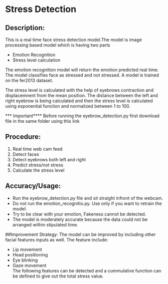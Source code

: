 # Stress Detection
## Description:
This is a real time face stress detection model.The model is image processing based model which is having two parts
- Emotion Recognition
- Stress level calculation  

The emotion recognition model will return the emotion predicted real time. The model classifies face as stressed and not stressed.
A model is trained on the fer2013 dataset.  

The stress level is calculated with the help of eyebrows contraction and displacemnent from the mean position. The distance between the 
left and right eyebrow is being calculated and then the stress level is calculated using exponential function and normalized between 1 to 100.  

*** Important****
Before running the eyebrow_detection.py first download file in the same folder using this link


## Procedure:
1. Real time web cam feed
2. Detect faces
3. Detect eyebrows both left and right
4. Predict stress/not stress
5. Calculate the stress level  

## Accuracy/Usage:
- Run the eyebrow_detection.py file and sit straight infront of the webcam. 
- Do not run the emotion_recognitio.py. Use only if you want to retrain the model.
- Try to be clear with your emotion, Fakeness cannot be detected.
- The model is moderately accurate because the data could not be arranged within stipulated time.  

##Improvement Strategy:
The model can be improved by including other facial features inputs as well. The feature include:
- Lip movement
- Head positioning
- Eye blinking
- Gaze movement  
The following features can be detected and a cummulative function can be defined to give out the total stress value.



 
